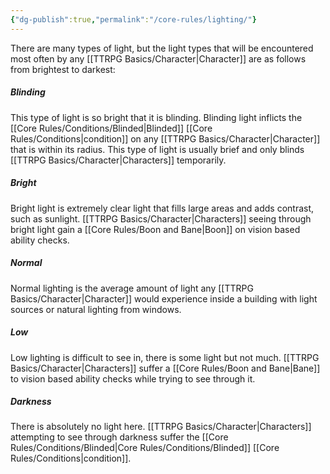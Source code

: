 ```yaml
---
{"dg-publish":true,"permalink":"/core-rules/lighting/"}
---
```


There are many types of light, but the light types that will be encountered most often by any [[TTRPG Basics/Character\|Character]] are as follows from brightest to darkest:

##### Blinding
This type of light is so bright that it is blinding. Blinding light inflicts the [[Core Rules/Conditions/Blinded\|Blinded]] [[Core Rules/Conditions\|condition]] on any [[TTRPG Basics/Character\|Character]] that is within its radius. This type of light is usually brief and only blinds [[TTRPG Basics/Character\|Characters]] temporarily.

##### Bright
Bright light is extremely clear light that fills large areas and adds contrast, such as sunlight. [[TTRPG Basics/Character\|Characters]] seeing through bright light gain a [[Core Rules/Boon and Bane\|Boon]] on vision based ability checks.

##### Normal
Normal lighting is the average amount of light any [[TTRPG Basics/Character\|Character]] would experience inside a building with light sources or natural lighting from windows.

##### Low
Low lighting is difficult to see in, there is some light but not much. [[TTRPG Basics/Character\|Characters]] suffer a [[Core Rules/Boon and Bane\|Bane]] to vision based ability checks while trying to see through it.

##### Darkness
There is absolutely no light here. [[TTRPG Basics/Character\|Characters]] attempting to see through darkness suffer the [[Core Rules/Conditions/Blinded\|Core Rules/Conditions/Blinded]] [[Core Rules/Conditions\|condition]].